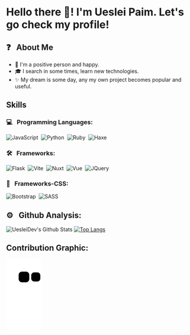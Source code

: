 <!-- ## 👋 Hello, i'm so happy because you checking my Readme.md code! -->
# Hello there 👋! I'm Ueslei Paim. Let's go check my profile!

## ❓ &nbsp; About Me

- 🙂 I'm a positive person and happy.
- 🎓 I search in some times, learn new technologies.
- ✨ My dream is some day, any my own project becomes popular and useful.


## Skills
### 💻 &nbsp; Programming Languages:

![JavaScript](https://img.shields.io/badge/-JavaScript-fbfbf1?style=flat&logo=javascript)&nbsp;
![Python](https://img.shields.io/badge/-Python-fbfbf1?style=flat&logo=python)&nbsp;
![Ruby](https://img.shields.io/badge/-Ruby-fbfbf1?style=flat&logo=ruby)&nbsp;
![Haxe](https://img.shields.io/badge/-Haxe-fbfbf1?style=flat&logo=haxe)

### 🛠 &nbsp; Frameworks:

![Flask](https://img.shields.io/badge/-Flask-fbfbf?style=flat&logo=flask)&nbsp;
![Vite](https://img.shields.io/badge/-Vite-fbfbf1?style=flat&logo=vite)&nbsp;
![Nuxt](https://img.shields.io/badge/-Nuxt.JS-fbfbf1?style=flat&logo=nuxt.js)&nbsp;
![Vue](https://img.shields.io/badge/-Vue-fbfbf1?style=flat&logo=vue.js)&nbsp;
![JQuery](https://img.shields.io/badge/-JQuery-fbfbf?style=flat&logo=jquery)&nbsp;

### 🎨 &nbsp; Frameworks-CSS:

![Bootstrap](https://img.shields.io/badge/-Bootstrap-fbfbf?style=flat&logo=bootstrap)&nbsp;
![SASS](https://img.shields.io/badge/-SASS-fbfbf?style=flat&logo=sass)&nbsp;

## ⚙️ &nbsp; Github Analysis:

![UesleiDev's Github Stats](https://github-readme-stats.vercel.app/api?username=uesleibros&show_icons=true&show_owner=true)
[![Top Langs](https://github-readme-stats.vercel.app/api/top-langs/?username=uesleibros&layout=compact)](https://github.com/anuraghazra/github-readme-stats)


## Contribution Graphic:
![snake gif](https://raw.githubusercontent.com/uesleibros/uesleibros/output/github-contribution-grid-snake.svg)
